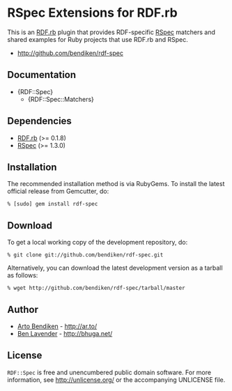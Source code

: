 RSpec Extensions for RDF.rb
===========================

This is an [RDF.rb][] plugin that provides RDF-specific [RSpec][] matchers
and shared examples for Ruby projects that use RDF.rb and RSpec.

* <http://github.com/bendiken/rdf-spec>

Documentation
-------------

* {RDF::Spec}
  * {RDF::Spec::Matchers}

Dependencies
------------

* [RDF.rb](http://gemcutter.org/gems/rdf) (>= 0.1.8)
* [RSpec](http://gemcutter.org/gems/rspec) (>= 1.3.0)

Installation
------------

The recommended installation method is via RubyGems. To install the latest
official release from Gemcutter, do:

    % [sudo] gem install rdf-spec

Download
--------

To get a local working copy of the development repository, do:

    % git clone git://github.com/bendiken/rdf-spec.git

Alternatively, you can download the latest development version as a tarball
as follows:

    % wget http://github.com/bendiken/rdf-spec/tarball/master

Author
------

* [Arto Bendiken](mailto:arto.bendiken@gmail.com) - <http://ar.to/>
* [Ben Lavender](mailto:blavender@gmail.com) - <http://bhuga.net/>

License
-------

`RDF::Spec` is free and unencumbered public domain software. For more
information, see <http://unlicense.org/> or the accompanying UNLICENSE file.

[RDF.rb]: http://rdf.rubyforge.org/
[RSpec]:  http://rspec.info/
